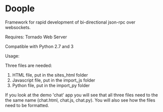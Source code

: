 Doople
=============

Framework for rapid development of bi-directional json-rpc over websockets.

Requires: Tornado Web Server

Compatible with Python 2.7 and 3


Usage:

Three files are needed:

1. HTML file, put in the sites_html folder
2. Javascript file, put in the import_js folder
3. Python file, put in the import_py folder

If you look at the demo 'chat' app you will see that all three files need to the the same name (chat.html, chat.js, chat.py). You will also see how the files need to be formatted.
